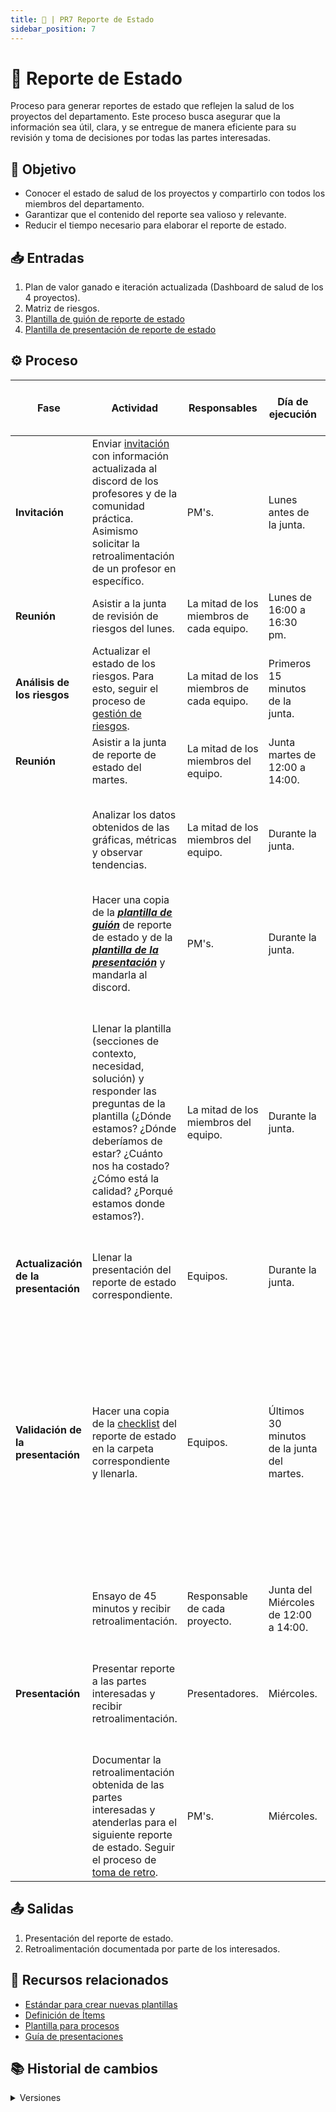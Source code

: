 ```yaml
---
title: 🦍 | PR7 Reporte de Estado
sidebar_position: 7
---
```


# 🦍 Reporte de Estado

Proceso para generar reportes de estado que reflejen la salud de los proyectos del departamento. Este proceso busca asegurar que la información sea útil, clara, y se entregue de manera eficiente para su revisión y toma de decisiones por todas las partes interesadas.

## 🎯 Objetivo

- Conocer el estado de salud de los proyectos y compartirlo con todos los miembros del departamento.
- Garantizar que el contenido del reporte sea valioso y relevante.
- Reducir el tiempo necesario para elaborar el reporte de estado.

## 📥 Entradas

1. Plan de valor ganado e iteración actualizada (Dashboard de salud de los 4 proyectos).
2. Matriz de riesgos.
3. [Plantilla de guión de reporte de estado](https://docs.google.com/document/d/180gkMwJGRrlqJ7Fj7H4BttP6-YzA1Cpwne2Qz_jhpYE/edit?tab=t.0#heading=h.d66jm9qd1q5i)
4. [Plantilla de presentación de reporte de estado](https://www.canva.com/design/DAGmnm4Wfsk/osAcd06hIavhOKI8cY30UA/edit)

## ⚙️ Proceso

| Fase                                 | Actividad                                                                                                                                                                                                                                                                                                                                                                                                                                   | Responsables                             | Día de ejecución                           | Meta y práctica específica del CMMI                                                                                                                                                                                                                                                                      |
| ------------------------------------ | ------------------------------------------------------------------------------------------------------------------------------------------------------------------------------------------------------------------------------------------------------------------------------------------------------------------------------------------------------------------------------------------------------------------------------------------- | ---------------------------------------- | ------------------------------------------ | -------------------------------------------------------------------------------------------------------------------------------------------------------------------------------------------------------------------------------------------------------------------------------------------------------- |
| **Invitación**                       | Enviar [invitación](https://www.canva.com/design/DAGjckcb6PU/07croDD71JkA1IXMmCwCJg/edit?utm_content=DAGjckcb6PU&utm_campaign=designshare&utm_medium=link2&utm_source=sharebutton) con información actualizada al discord de los profesores y de la comunidad práctica. Asimismo solicitar la retroalimentación de un profesor en específico.                                                                                               | PM's.                                    | Lunes antes de la junta.                   |                                                                                                                                                                                                                                                                                                          |
| **Reunión**                          | Asistir a la junta de revisión de riesgos del lunes.                                                                                                                                                                                                                                                                                                                                                                                        | La mitad de los miembros de cada equipo. | Lunes de 16:00 a 16:30 pm.                 | **PMC SP 1.6** (Llevar a cabo revisiones del progreso)                                                                                                                                                                                                                                                   |
| **Análisis de los riesgos**          | Actualizar el estado de los riesgos. Para esto, seguir el proceso de [gestión de riesgos](docs\procesos\PR8-gestion-riesgos.md).                                                                                                                                                                                                                                                                                                            | La mitad de los miembros de cada equipo. | Primeros 15 minutos de la junta.           | **PMC SP 1.6** (Llevar a cabo revisiones del progreso)                                                                                                                                                                                                                                                   |
| **Reunión**                          | Asistir a la junta de reporte de estado del martes.                                                                                                                                                                                                                                                                                                                                                                                         | La mitad de los miembros del equipo.     | Junta martes de 12:00 a 14:00.             | **PMC SP 1.6** (Llevar a cabo revisiones del progreso)                                                                                                                                                                                                                                                   |
|                                      | Analizar los datos obtenidos de las gráficas, métricas y observar tendencias.                                                                                                                                                                                                                                                                                                                                                               | La mitad de los miembros del equipo.     | Durante la junta.                          | **PMC SP 1.6** (Llevar a cabo revisiones del progreso) **PMC 1.1** (Monitorear parámetros del proyecto)                                                                                                                                                                                                  |
|                                      | Hacer una copia de la **<u>_[plantilla de guión](https://docs.google.com/document/d/180gkMwJGRrlqJ7Fj7H4BttP6-YzA1Cpwne2Qz_jhpYE/edit?tab=t.0#heading=h.d66jm9qd1q5i)_</u>** de reporte de estado y de la **<u>_[plantilla de la presentación](https://www.canva.com/design/DAGmnm4Wfsk/osAcd06hIavhOKI8cY30UA/edit?utm_content=DAGmnm4Wfsk&utm_campaign=designshare&utm_medium=link2&utm_source=sharebutton)_</u>** y mandarla al discord. | PM's.                                    | Durante la junta.                          |                                                                                                                                                                                                                                                                                                          |
|                                      | Llenar la plantilla (secciones de contexto, necesidad, solución) y responder las preguntas de la plantilla (¿Dónde estamos? ¿Dónde deberíamos de estar? ¿Cuánto nos ha costado? ¿Cómo está la calidad? ¿Porqué estamos donde estamos?).                                                                                                                                                                                                     | La mitad de los miembros del equipo.     | Durante la junta.                          | **PMC SP 1.7** (Llevar a cabo las revisiones de hitos) **PMC SP 1.6** (Llevar a cabo revisiones del progreso) **VER SP 3.2** (Analizar los resultados de la verificación)., **RD, SP 3.2** ( Establecer una definición de la funcionalidad y de los atributos de calidad requeridos)                     |
| **Actualización de la presentación** | Llenar la presentación del reporte de estado correspondiente.                                                                                                                                                                                                                                                                                                                                                                               | Equipos.                                 | Durante la junta.                          |                                                                                                                                                                                                                                                                                                          |
| **Validación de la presentación**    | Hacer una copia de la [checklist](https://docs.google.com/document/d/1skvIHlFhoJjGSoHj_fZ98gRAkRll7O8zY8Facau6crE/edit?tab=t.0) del reporte de estado en la carpeta correspondiente y llenarla.                                                                                                                                                                                                                                             | Equipos.                                 | Últimos 30 minutos de la junta del martes. | **MA SP 2.4** (Informar de los resultados de las actividades de medición y análisis a todas las partes interesadas), **VER, SP 1.2** (Establecer el entorno de verificación) **VER, SP 1.3** (Establecer los procedimientos y los criterios de verificación) **VER, SP 3.1** (Realizar la verificación). |
|                                      | Ensayo de 45 minutos y recibir retroalimentación.                                                                                                                                                                                                                                                                                                                                                                                           | Responsable de cada proyecto.            | Junta del Miércoles de 12:00 a 14:00.      |                                                                                                                                                                                                                                                                                                          |
| **Presentación**                     | Presentar reporte a las partes interesadas y recibir retroalimentación.                                                                                                                                                                                                                                                                                                                                                                     | Presentadores.                           | Miércoles.                                 | **PMC SP 1.6** (Llevar a cabo revisiones del progreso), **MA SP 2.4** (Reportar resultados a los stakeholders)                                                                                                                                                                                           |
|                                      | Documentar la retroalimentación obtenida de las partes interesadas y atenderlas para el siguiente reporte de estado. Seguir el proceso de [toma de retro](https://codeandco-wiki.netlify.app/docs/procesos/PR14-retroalimentacion).                                                                                                                                                                                                         | PM's.                                    | Miércoles.                                 | **PMC SP 1.6** (Llevar a cabo revisiones del progreso)                                                                                                                                                                                                                                                   |

## 📤 Salidas

1. Presentación del reporte de estado.
2. Retroalimentación documentada por parte de los interesados.

## 📎 Recursos relacionados

- [Estándar para crear nuevas plantillas](/docs/next/standards/estandar-plantillas)
- [Definición de Ítems](/docs/next/procesos/PR2-definicion-items)
- [Plantilla para procesos](/docs/next/plantillas/plantilla-procesos)
- [Guía de presentaciones](/docs/next/guias/guia-presentaciones)

## 📚 Historial de cambios

<details>
  <summary>Versiones</summary>
| **Versión** | **Descripción**                                                                 | **Fecha**     | **Colaborador**                             |
|-------------|----------------------------------------------------------------------------------|---------------|--------------------------------------------------|
| **1.0.0**   | Creación del proceso de reporte de estado.                                      | 31/03/2025    | Diego Fuentes                                    |
| **2.0.0**   | Corrección completa del proceso.                                                | 03/04/2025    | Diego Fuentes                                    |
| **2.1.0**   | Adición de columna CMMI y vinculación con OPF SP 2.4.                           | 08/04/2025    | Carlos Iván Fonseca Mondragón                   |
| **2.2.0**   | Adición de entrada, salida y práctica CMMI.                                     | 17/04/2025    | Ian Julián Estrada Castro                        |
| **2.3.0**   | Identificación de la práctica PMC 1.6.                                          | 17/04/2025    | Nicolás Hood Figueroa                            |
| **2.4.0**   | Refactorización general del proceso.                                            | 18/04/2025    | Diego Fuentes                                    |
| **2.5.0**   | Correcciones relacionadas con la práctica PMC 1.1.                              | 22/04/2025    | —                                                |
| **2.6.0**   | Inclusión del paso de actualización a socios ausentes (PMC 1.6).                | 22/04/2025    | Nicolás Hood Figueroa                            |
| **2.7.0**   | Identificación de la práctica MA 2.2.                                           | 24/04/2025    | Diego Fuentes                                    |
| **2.8.0**   | Actualización de enlaces.                                                       | 28/04/2025    | Arturo Sánchez                                   |
| **3.0.0**   | Simplificación del proceso, correcciones ortográficas y actualización de enlaces.| 13/05/2025    | Daniel Contreras Chávez                          |
| **3.1.0**             | Añadir pedir retroalimentación de un profesor en específico.                     | 13/05/2025 | Juan Pablo Chávez Leal        |
| **3.1.1**   | Mapear VER 3.2 | 27/05/2025  | Ian Julián Estrada Castro       |
| **3.1.2**     | Mapear RD 3.2  | 28/05/2025 | Hiram Israel Mendoza López
| **3.1.3**       | Correcciones ortográficas y de enlaces                       | 29/05/2025 | Valeria Zúñiga, Nicolas Hood                 |
</details>
